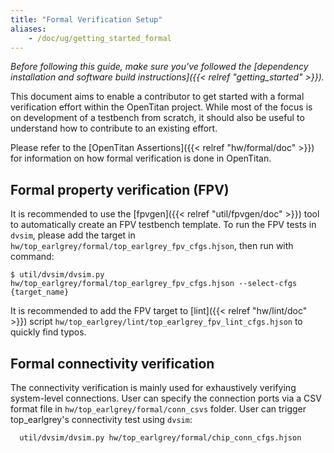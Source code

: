 ```yaml
---
title: "Formal Verification Setup"
aliases:
    - /doc/ug/getting_started_formal
---
```


_Before following this guide, make sure you've followed the [dependency installation and software build instructions]({{< relref "getting_started" >}})._

This document aims to enable a contributor to get started with a formal verification effort within the OpenTitan project.
While most of the focus is on development of a testbench from scratch, it should also be useful to understand how to contribute to an existing effort.

Please refer to the [OpenTitan Assertions]({{< relref "hw/formal/doc" >}}) for information on how formal verification is done in OpenTitan.

## Formal property verification (FPV)

It is recommended to use the [fpvgen]({{< relref "util/fpvgen/doc" >}}) tool to automatically create an FPV testbench template.
To run the FPV tests in `dvsim`, please add the target in `hw/top_earlgrey/formal/top_earlgrey_fpv_cfgs.hjson`, then run with command:
```console
$ util/dvsim/dvsim.py hw/top_earlgrey/formal/top_earlgrey_fpv_cfgs.hjson --select-cfgs {target_name}
```
It is recommended to add the FPV target to [lint]({{< relref "hw/lint/doc" >}}) script `hw/top_earlgrey/lint/top_earlgrey_fpv_lint_cfgs.hjson` to quickly find typos.

## Formal connectivity verification

The connectivity verification is mainly used for exhaustively verifying system-level connections.
User can specify the connection ports via a CSV format file in `hw/top_earlgrey/formal/conn_csvs` folder.
User can trigger top_earlgrey's connectivity test using `dvsim`:
```
  util/dvsim/dvsim.py hw/top_earlgrey/formal/chip_conn_cfgs.hjson
```

